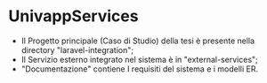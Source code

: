 # UnivappServices
- Il Progetto principale (Caso di Studio) della tesi è presente nella directory "laravel-integration";
- Il Servizio esterno integrato nel sistema è in "external-services";
- "Documentazione" contiene I requisiti del sistema e i modelli ER.
